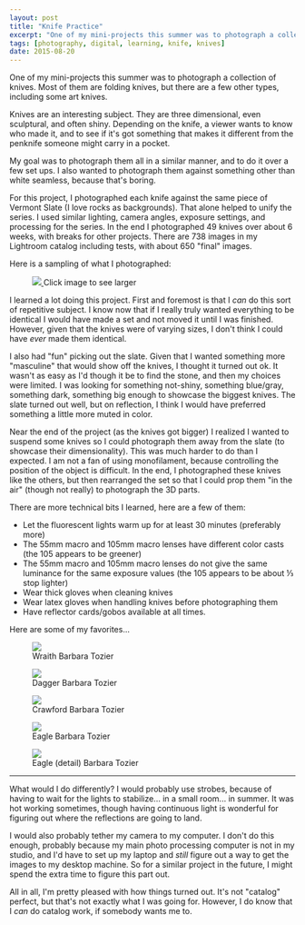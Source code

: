 ```yaml
---
layout: post
title: "Knife Practice"
excerpt: "One of my mini-projects this summer was to photograph a collection of knives."
tags: [photography, digital, learning, knife, knives]
date: 2015-08-20
---
```


One of my mini-projects this summer was to photograph a collection of knives. Most of them are folding knives, but there are a few other types, including some art knives.

Knives are an interesting subject. They are three dimensional, even sculptural, and often shiny. Depending on the knife, a viewer wants to know who made it, and to see if it's got something that makes it different from the penknife someone might carry in a pocket.

My goal was to photograph them all in a similar manner, and to do it over a few set ups. I also wanted to photograph them against something other than white seamless, because that's boring.

For this project, I photographed each knife against the same piece of Vermont Slate (I love rocks as backgrounds). That alone helped to unify the series. I used similar lighting, camera angles, exposure settings, and processing for the series. In the end I photographed 49 knives over about 6 weeks, with breaks for other projects. There are 738 images in my Lightroom catalog including tests, with about 650 "final" images.

Here is a sampling of what I photographed:

<figure class="image-s">
  <a href="/images/posts/l/2015-08-20-tozier-knife-typology.jpg" title="">
    <img src="/images/posts/s/2015-08-20-tozier-knife-typology.jpg">
  </a>
    <span class="image-s-caption">Click image to see larger</span>
</figure>



I learned a lot doing this project. First and foremost is that I *can* do this sort of repetitive subject. I know now that if I really truly wanted everything to be identical I would have made a set and not moved it until I was finished. However, given that the knives were of varying sizes, I don't think I could have *ever* made them identical.

I also had "fun" picking out the slate. Given that I wanted something more "masculine" that would show off the knives, I thought it turned out ok. It wasn't as easy as I'd though it be to find the stone, and then my choices were limited. I was looking for something not-shiny, something blue/gray, something dark, something big enough to showcase the biggest knives. The slate turned out well, but on reflection, I think I would have preferred something a little more muted in color.

Near the end of the project (as the knives got bigger) I realized I wanted to suspend some knives so I could photograph them away from the slate (to showcase their dimensionality). This was much harder to do than I expected. I am not a fan of using monofilament, because controlling the position of the object is difficult. In the end, I photographed these knives like the others, but then rearranged the set so that I could prop them "in the air" (though not really) to photograph the 3D parts.

There are more technical bits I learned, here are a few of them:

- Let the fluorescent lights warm up for at least 30 minutes (preferably more)
- The 55mm macro and 105mm macro lenses have different color casts (the 105 appears to be greener)
- The 55mm macro and 105mm macro lenses do not give the same luminance for the same exposure values (the 105 appears to be about ⅓ stop lighter)
- Wear thick gloves when cleaning knives
- Wear latex gloves when handling knives before photographing them
- Have reflector cards/gobos available at all times.

Here are some of my favorites...

<figure class="image-m">
  <img src="/images/posts/m/2015-08-20-tozier-wraith.jpg">
  <figcaption>
    <span class="image-m-caption">Wraith</span>
    <span class="image-m-credit">Barbara Tozier</span>
  </figcaption>
</figure>

<figure class="image-m">
  <img src="/images/posts/m/2015-08-20-tozier-dagger.jpg">
  <figcaption>
    <span class="image-m-caption">Dagger</span>
    <span class="image-m-credit">Barbara Tozier</span>
  </figcaption>
</figure>

<figure class="image-m">
  <img src="/images/posts/m/2015-08-20-tozier-crawford.jpg">
  <figcaption>
    <span class="image-m-caption">Crawford</span>
    <span class="image-m-credit">Barbara Tozier</span>
  </figcaption>
</figure>

<figure class="image-m">
  <img src="/images/posts/m/2015-08-20-tozier-eagle-1.jpg">
  <figcaption>
    <span class="image-m-caption">Eagle</span>
    <span class="image-m-credit">Barbara Tozier</span>
  </figcaption>
</figure>

<figure class="image-m">
  <img src="/images/posts/m/2015-08-20-tozier-eagle-2.jpg">
  <figcaption>
    <span class="image-m-caption">Eagle (detail)</span>
    <span class="image-m-credit">Barbara Tozier</span>
  </figcaption>
</figure>


---

What would I do differently? I would probably use strobes, because of having to wait for the lights to stabilize... in a small room... in summer. It was hot working sometimes, though having continuous light is wonderful for figuring out where the reflections are going to land.

I would also probably tether my camera to my computer. I don't do this enough, probably because my main photo processing computer is not in my studio, and I'd have to set up my laptop and *still* figure out a way to get the images to my desktop machine. So for a similar project in the future, I might spend the extra time to figure this part out.

All in all, I'm pretty pleased with how things turned out. It's not "catalog" perfect, but that's not exactly what I was going for. However, I do know that I *can* do catalog work, if somebody wants me to.
